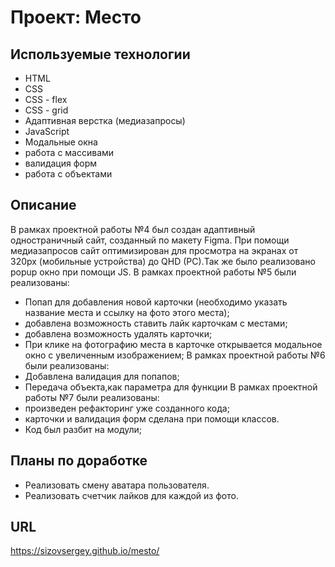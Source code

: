 # Проект: Место

## Используемые технологии
* HTML
* CSS
* CSS - flex
* CSS - grid
* Адаптивная верстка (медиазапросы)
* JavaScript
* Модальные окна
* работа с массивами
* валидация форм
* работа с объектами

## Описание

В рамках проектной работы №4 был создан адаптивный одностраничный сайт, созданный по макету Figma. При помощи медиазапросов сайт оптимизирован для просмотра на экранах от 320px (мобильные устройства) до QHD (PC).Так же было реализовано popup окно при помощи JS.
В рамках проектной работы №5 были реализованы:
* Попап для добавления новой карточки (необходимо указать название места и ссылку на фото этого места);
* добавлена возможность ставить лайк карточкам с местами;
* добавлена возможность удалять карточки;
* При клике на фотографию места в карточке открывается модальное окно с увеличенным изображением;
В рамках проектной работы №6 были реализованы:
* Добавлена валидация для попапов;
* Передача объекта,как параметра для функции
В рамках проектной работы №7 были реализованы:
* произведен рефакторинг уже созданного кода;
* карточки и валидация форм сделана при помощи классов.
* Код был разбит на модули;


## Планы по доработке
* Реализовать смену аватара пользователя.
* Реализовать счетчик лайков для каждой из фото.

## URL
https://sizovsergey.github.io/mesto/
